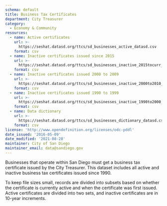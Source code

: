 ```yaml
---
schema: default
title: Business Tax Certificates
department: City Treasurer
category:
  - Economy & Community
resources:
  - name: Active certificates
    url: >-
      https://seshat.datasd.org/ttcs/sd_businesses_active_datasd.csv
    format: csv
  - name: Inactive certificates issued since 2015 
    url: >-
      https://seshat.datasd.org/ttcs/sd_businesses_inactive_2015tocurr_datasd.csv
    format: csv
  - name: Inactive certificates issued 2000 to 2009 
    url: >-
      https://seshat.datasd.org/ttcs/sd_businesses_inactive_2000to2010_datasd.csv
    format: csv
  - name: Inactive certificates issued 1990 to 1999 
    url: >-
      https://seshat.datasd.org/ttcs/sd_businesses_inactive_1990to2000_datasd.csv
    format: csv
  - name: Data dictionary
    url: >-
      https://seshat.datasd.org/ttcs/sd_businesses_dictionary_datasd.csv
    format: csv
license: 'http://www.opendefinition.org/licenses/odc-pddl'
date_issued: '2016-05-09'
date_modified: '2021-08-28'
maintainer: City of San Diego
maintainer_email: data@sandiego.gov
---
```

Businesses that operate within San Diego must get a business tax certificate issued by the City Treasurer. This dataset includes all active and inactive business tax certificates issued since 1990.
<!--more-->

To keep file sizes small, records are divided into subsets based on whether the certificate is currently active and when the certificate was first issued. Active certificates are divided into two sets, and inactive certificates are in 10-year increments.